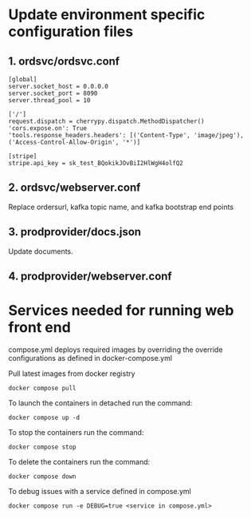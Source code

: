 # Update environment specific configuration files

## 1. ordsvc/ordsvc.conf
```
[global]
server.socket_host = 0.0.0.0
server.socket_port = 8090
server.thread_pool = 10

['/']
request.dispatch = cherrypy.dispatch.MethodDispatcher()
'cors.expose.on': True
'tools.response_headers.headers': [('Content-Type', 'image/jpeg'), ('Access-Control-Allow-Origin', '*')]

[stripe]
stripe.api_key = sk_test_BQokikJOvBiI2HlWgH4olfQ2
```

## 2. ordsvc/webserver.conf

Replace ordersurl, kafka topic name, and kafka bootstrap end points

## 3. prodprovider/docs.json
Update documents.

## 4. prodprovider/webserver.conf

# Services needed for running web front end  

compose.yml deploys required images by overriding the override configurations as defined in docker-compose.yml  

Pull latest images from docker registry  
```
docker compose pull  
```
To launch the containers in detached run the command:    
```
docker compose up -d  
```
To stop the containers run the command:  
```
docker compose stop  
```

To delete the containers run the command:  
```
docker compose down  
```
To debug issues with a service defined in compose.yml
```
docker compose run -e DEBUG=true <service in compose.yml>
```


